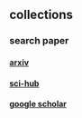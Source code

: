 ## collections

### search paper
#### [arxiv](https://arxiv.org/)
#### [sci-hub](https://sci-hub.shop/)
#### [google scholar](https://ac.scmor.com/)

